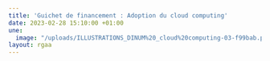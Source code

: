 ```yaml
---
title: 'Guichet de financement : Adoption du cloud computing'
date: 2023-02-28 15:10:00 +01:00
une:
  image: "/uploads/ILLUSTRATIONS_DINUM%20_cloud%20computing-03-f99bab.png"
layout: rgaa
---
```


